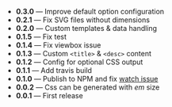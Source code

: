 - **0.3.0** — Improve default option configuration
- **0.2.1** — Fix SVG files without dimensions
- **0.2.0** — Custom templates & data handling
- **0.1.5** — Fix test
- **0.1.4** — Fix viewbox issue
- **0.1.3** — Custom `<title>` &amp; `<desc>` content
- **0.1.2** — Config for optional CSS output
- **0.1.1** — Add travis build
- **0.1.0** — Publish to NPM and fix [watch issue](https://github.com/Hiswe/gulp-svg-symbols/issues/2)
- **0.0.2** — Css can be generated with *em* size
- **0.0.1** — First release
